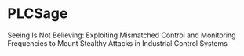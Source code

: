 # PLCSage
Seeing Is Not Believing: Exploiting Mismatched Control and Monitoring Frequencies to Mount Stealthy Attacks in Industrial Control Systems

